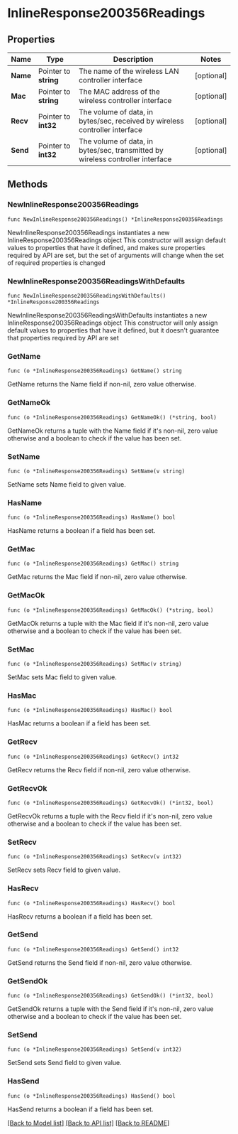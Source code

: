 # InlineResponse200356Readings

## Properties

Name | Type | Description | Notes
------------ | ------------- | ------------- | -------------
**Name** | Pointer to **string** | The name of the wireless LAN controller interface | [optional] 
**Mac** | Pointer to **string** | The MAC address of the wireless controller interface | [optional] 
**Recv** | Pointer to **int32** | The volume of data, in bytes/sec, received by wireless controller interface | [optional] 
**Send** | Pointer to **int32** | The volume of data, in bytes/sec, transmitted by wireless controller interface | [optional] 

## Methods

### NewInlineResponse200356Readings

`func NewInlineResponse200356Readings() *InlineResponse200356Readings`

NewInlineResponse200356Readings instantiates a new InlineResponse200356Readings object
This constructor will assign default values to properties that have it defined,
and makes sure properties required by API are set, but the set of arguments
will change when the set of required properties is changed

### NewInlineResponse200356ReadingsWithDefaults

`func NewInlineResponse200356ReadingsWithDefaults() *InlineResponse200356Readings`

NewInlineResponse200356ReadingsWithDefaults instantiates a new InlineResponse200356Readings object
This constructor will only assign default values to properties that have it defined,
but it doesn't guarantee that properties required by API are set

### GetName

`func (o *InlineResponse200356Readings) GetName() string`

GetName returns the Name field if non-nil, zero value otherwise.

### GetNameOk

`func (o *InlineResponse200356Readings) GetNameOk() (*string, bool)`

GetNameOk returns a tuple with the Name field if it's non-nil, zero value otherwise
and a boolean to check if the value has been set.

### SetName

`func (o *InlineResponse200356Readings) SetName(v string)`

SetName sets Name field to given value.

### HasName

`func (o *InlineResponse200356Readings) HasName() bool`

HasName returns a boolean if a field has been set.

### GetMac

`func (o *InlineResponse200356Readings) GetMac() string`

GetMac returns the Mac field if non-nil, zero value otherwise.

### GetMacOk

`func (o *InlineResponse200356Readings) GetMacOk() (*string, bool)`

GetMacOk returns a tuple with the Mac field if it's non-nil, zero value otherwise
and a boolean to check if the value has been set.

### SetMac

`func (o *InlineResponse200356Readings) SetMac(v string)`

SetMac sets Mac field to given value.

### HasMac

`func (o *InlineResponse200356Readings) HasMac() bool`

HasMac returns a boolean if a field has been set.

### GetRecv

`func (o *InlineResponse200356Readings) GetRecv() int32`

GetRecv returns the Recv field if non-nil, zero value otherwise.

### GetRecvOk

`func (o *InlineResponse200356Readings) GetRecvOk() (*int32, bool)`

GetRecvOk returns a tuple with the Recv field if it's non-nil, zero value otherwise
and a boolean to check if the value has been set.

### SetRecv

`func (o *InlineResponse200356Readings) SetRecv(v int32)`

SetRecv sets Recv field to given value.

### HasRecv

`func (o *InlineResponse200356Readings) HasRecv() bool`

HasRecv returns a boolean if a field has been set.

### GetSend

`func (o *InlineResponse200356Readings) GetSend() int32`

GetSend returns the Send field if non-nil, zero value otherwise.

### GetSendOk

`func (o *InlineResponse200356Readings) GetSendOk() (*int32, bool)`

GetSendOk returns a tuple with the Send field if it's non-nil, zero value otherwise
and a boolean to check if the value has been set.

### SetSend

`func (o *InlineResponse200356Readings) SetSend(v int32)`

SetSend sets Send field to given value.

### HasSend

`func (o *InlineResponse200356Readings) HasSend() bool`

HasSend returns a boolean if a field has been set.


[[Back to Model list]](../README.md#documentation-for-models) [[Back to API list]](../README.md#documentation-for-api-endpoints) [[Back to README]](../README.md)


